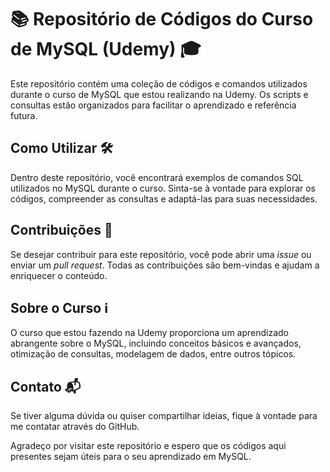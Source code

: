 # 📚 Repositório de Códigos do Curso de MySQL (Udemy) 🎓

Este repositório contém uma coleção de códigos e comandos utilizados durante o curso de MySQL que estou realizando na Udemy. Os scripts e consultas estão organizados para facilitar o aprendizado e referência futura.

## Como Utilizar 🛠️

Dentro deste repositório, você encontrará exemplos de comandos SQL utilizados no MySQL durante o curso. Sinta-se à vontade para explorar os códigos, compreender as consultas e adaptá-las para suas necessidades.

## Contribuições 🤝

Se desejar contribuir para este repositório, você pode abrir uma *issue* ou enviar um *pull request*. Todas as contribuições são bem-vindas e ajudam a enriquecer o conteúdo.

## Sobre o Curso ℹ️

O curso que estou fazendo na Udemy proporciona um aprendizado abrangente sobre o MySQL, incluindo conceitos básicos e avançados, otimização de consultas, modelagem de dados, entre outros tópicos.

## Contato 📬

Se tiver alguma dúvida ou quiser compartilhar ideias, fique à vontade para me contatar através do GitHub.

Agradeço por visitar este repositório e espero que os códigos aqui presentes sejam úteis para o seu aprendizado em MySQL.
